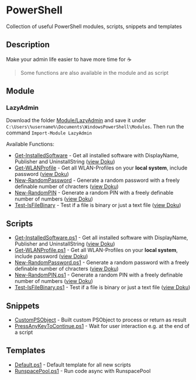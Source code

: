 # PowerShell
Collection of useful PowerShell modules, scripts, snippets and templates

## Description

Make your admin life easier to have more time for :coffee:

>Some functions are also available in the module and as script

## Module

### LazyAdmin

Download the folder [Module/LazyAdmin](Module/LazyAdmin) and save it under `C:\Users\%username%\Documents\WindowsPowerShell\Modules`. Then run the command `Import-Module LazyAdmin`

Available Functions:

* [Get-InstalledSoftware](Module/LazyAdmin/Get-InstalledSoftware.ps1) - Get all installed software with DisplayName, Publisher and UninstallString ([view Doku](Doku/Get-InstalledSoftware.README.md))
* [Get-WLANProfile](Module/LazyAdmin/Get-WLANProfile.ps1) - Get all WLAN-Profiles on your **local system**, include password ([view Doku](Doku/Get-WLANProfile.README.md))
* [New-RandomPassword](Module/LazyAdmin/New-RandomPassword.ps1) - Generate a random password with a freely definable number of chracters ([view Doku](Doku/New-RandomPassword.README.md))
* [New-RandomPIN](Module/LazyAdmin/New-RandomPIN.ps1) - Generate a random PIN with a freely definable number of numbers ([view Doku](Doku/New-RandomPIN.README.md))
* [Test-IsFileBinary](Module/LazyAdmin/Test-IsFileBinary.ps1) - Test if a file is binary or just a text file ([view Doku](Doku/Test-IsFileBinary.README.md))

## Scripts

* [Get-InstalledSoftware.ps1](Scripts/Get-InstalledSoftware.ps1) - Get all installed software with DisplayName, Publisher and UninstallString ([view Doku](Doku/Get-InstalledSoftware.README.md))
* [Get-WLANProfile.ps1](Scripts/Get-WLANProfile.ps1) - Get all WLAN-Profiles on your **local system**, include password ([view Doku](Doku/Get-WLANProfile.README.md))
* [New-RandomPassword.ps1](Scripts/New-RandomPassword.ps1) - Generate a random password with a freely definable number of chracters ([view Doku](Doku/New-RandomPassword.README.md))
* [New-RandomPIN.ps1](Scripts/LazyAdmin/New-RandomPIN.ps1) - Generate a random PIN with a freely definable number of numbers ([view Doku](Doku/New-RandomPIN.README.md))
* [Test-IsFileBinary.ps1](Scripts/Test-IsFileBinary.ps1) - Test if a file is binary or just a text file ([view Doku](Doku/Test-IsFileBinary.README.md))

## Snippets

* [CustomPSObject](Snippets/CustomPSObject.ps1) - Built custom PSObject to process or return as result
* [PressAnyKeyToContinue.ps1](Snippets/PressAnyKeyToContinue.ps1) - Wait for user interaction e.g. at the end of a script

## Templates

* [Default.ps1](Templates/Default.ps1) - Default template for all new scripts
* [RunspacePool.ps1](Templates/RunspacePool.ps1) - Run code async with RunspacePool
